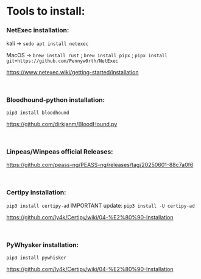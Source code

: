 # Tools to install:

### NetExec installation:
kali -> `sudo apt install netexec`

MacOS -> `brew install rust` ; 
`brew install pipx` ; 
`pipx install git+https://github.com/Pennyw0rth/NetExec`

https://www.netexec.wiki/getting-started/installation

<br>

### Bloodhound-python installation:
`pip3 install bloodhound`

https://github.com/dirkjanm/BloodHound.py

<br>

### Linpeas/Winpeas official Releases:
https://github.com/peass-ng/PEASS-ng/releases/tag/20250601-88c7a0f6

<br>

### Certipy installation:
`pip3 install certipy-ad`
IMPORTANT update:
`pip3 install -U certipy-ad`

https://github.com/ly4k/Certipy/wiki/04-%E2%80%90-Installation

<br>

### PyWhysker installation:
`pip3 install pywhisker`

https://github.com/ly4k/Certipy/wiki/04-%E2%80%90-Installation
